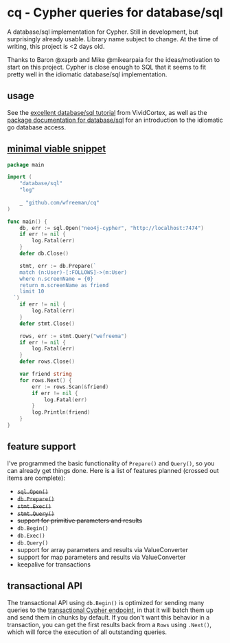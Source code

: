 # cq - Cypher queries for database/sql
A database/sql implementation for Cypher. Still in development, but surprisingly already usable. Library name subject to change. At the time of writing, this project is <2 days old. 

Thanks to Baron @xaprb and Mike @mikearpaia for the ideas/motivation to start on this project. Cypher is close enough to SQL that it seems to fit pretty well in the idiomatic database/sql implementation.

## usage
See the [excellent database/sql tutorial](http://go-database-sql.org/index.html) from VividCortex, as well as the [package documentation for database/sql](http://golang.org/pkg/database/sql/) for an introduction to the idiomatic go database access.

## [minimal viable snippet](http://blog.fogus.me/2012/08/23/minimum-viable-snippet/)

```go
package main

import (
	"database/sql"
	"log"
	
	_ "github.com/wfreeman/cq"
)

func main() {
	db, err := sql.Open("neo4j-cypher", "http://localhost:7474")
	if err != nil {
		log.Fatal(err)
	}
	defer db.Close()

	stmt, err := db.Prepare(`
    match (n:User)-[:FOLLOWS]->(m:User) 
    where n.screenName = {0} 
    return m.screenName as friend
    limit 10
  `)
	if err != nil {
		log.Fatal(err)
	}
	defer stmt.Close()

	rows, err := stmt.Query("wefreema")
	if err != nil {
		log.Fatal(err)
	}
	defer rows.Close()

	var friend string
	for rows.Next() {
		err := rows.Scan(&friend)
		if err != nil {
			log.Fatal(err)
		}
		log.Println(friend)
	}
}
```

## feature support
I've programmed the basic functionality of `Prepare()` and `Query()`, so you can already get things done. Here is a list of features planned (crossed out items are complete):

* ~~`sql.Open()`~~
* ~~`db.Prepare()`~~
* ~~`stmt.Exec()`~~
* ~~`stmt.Query()`~~
* ~~support for primitive parameters and results~~
* `db.Begin()`
* `db.Exec()`
* `db.Query()`
* support for array parameters and results via ValueConverter
* support for map parameters and results via ValueConverter
* keepalive for transactions

## transactional API
The transactional API using `db.Begin()` is optimized for sending many queries to the [transactional Cypher endpoint](http://docs.neo4j.org/chunked/milestone/rest-api-transactional.html), in that it will batch them up and send them in chunks by default. If you don't want this behavior in a transaction, you can get the first results back from a `Rows` using `.Next()`, which will force the execution of all outstanding queries. 
